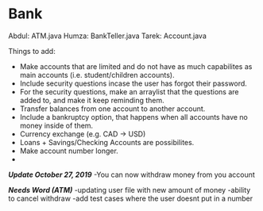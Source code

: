 # Bank
Abdul: ATM.java
Humza: BankTeller.java
Tarek: Account.java

Things to add:
- Make accounts that are limited and do not have as much capabilites as main accounts (i.e. student/children accounts).
- Include security questions incase the user has forgot their password.
 - For the security questions, make an arraylist that the questions are added to, and make it keep reminding them.
- Transfer balances from one account to another account.
- Include a bankruptcy option, that happens when all accounts have no money inside of them.
- Currency exchange (e.g. CAD -> USD)
- Loans + Savings/Checking Accounts are possibilites. 
- Make account number longer.
- 

***Update October 27, 2019***
-You can now withdraw money from you account

***Needs Word (ATM)***
-updating user file with new amount of money
-ability to cancel withdraw
-add test cases where the user doesnt put in a number
